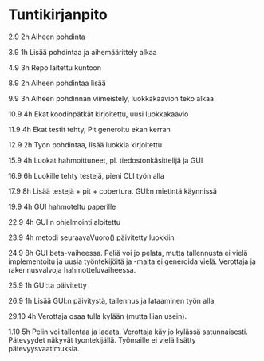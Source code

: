 # Tuntikirjanpito 

2.9	  2h 	Aiheen pohdinta

3.9	  1h	Lisää pohdintaa ja aihemäärittely alkaa
 
4.9	  3h	Repo laitettu kuntoon

8.9   2h  	Aiheen pohdintaa lisää

9.9   3h  	Aiheen pohdinnan viimeistely, luokkakaavion teko alkaa

10.9  4h	Ekat koodinpätkät kirjoitettu, uusi luokkakaavio

11.9  4h	Ekat testit tehty, Pit generoitu ekan kerran

12.9  2h	Tyon pohdintaa, lisää luokkia kirjoitettu

15.9  4h	Luokat hahmoittuneet, pl. tiedostonkäsittelijä ja GUI

16.9  6h	Luokille tehty testejä, pieni CLI työn alla

17.9  8h	Lisää testejä + pit + cobertura. GUI:n mietintä käynnissä

19.9  4h GUI hahmoteltu paperille

22.9  4h GUI:n ohjelmointi aloitettu

23.9  4h metodi seuraavaVuoro() päivitetty luokkiin

24.9  8h GUI beta-vaiheessa. Peliä voi jo pelata, mutta tallennusta ei vielä implementoitu ja uusia työntekijöitä ja -maita ei generoida vielä. Verottaja ja rakennusvalvoja hahmotteluvaiheessa.

25.9  1h GUI:ta päivitetty

26.9  1h Lisää GUI:n päivitystä, tallennus ja lataaminen työn alla

29.10 4h Verottaja osaa tulla kylään (mutta liian usein). 

1.10  5h Pelin voi tallentaa ja ladata. Verottaja käy jo kylässä satunnaisesti. Pätevyydet näkyvät tyontekijällä. Työmaille ei vielä lisätty pätevyysvaatimuksia.
